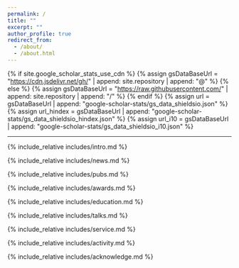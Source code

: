 ```yaml
---
permalink: /
title: ""
excerpt: ""
author_profile: true
redirect_from: 
  - /about/
  - /about.html
---
```


{% if site.google_scholar_stats_use_cdn %}
{% assign gsDataBaseUrl = "https://cdn.jsdelivr.net/gh/" | append: site.repository | append: "@" %}
{% else %}
{% assign gsDataBaseUrl = "https://raw.githubusercontent.com/" | append: site.repository | append: "/" %}
{% endif %}
{% assign url = gsDataBaseUrl | append: "google-scholar-stats/gs_data_shieldsio.json" %}
{% assign url_hindex = gsDataBaseUrl | append: "google-scholar-stats/gs_data_shieldsio_hindex.json" %}
{% assign url_i10 = gsDataBaseUrl | append: "google-scholar-stats/gs_data_shieldsio_i10.json" %}

---

<span class='anchor' id='about-me'></span>
{% include_relative includes/intro.md %}


<!-- <span class='anchor' id='news'></span> -->
{% include_relative includes/news.md %}


<!-- <span class='anchor' id='pubs'></span> -->
{% include_relative includes/pubs.md %}



<!-- <span class='anchor' id='awards'></span> -->
{% include_relative includes/awards.md %}


<!-- <span class='anchor' id='education'></span> -->
{% include_relative includes/education.md %}


<!-- <span class='anchor' id='talks'></span> -->
{% include_relative includes/talks.md %}


<!-- <span class='anchor' id='service'></span> -->
{% include_relative includes/service.md %}


<!-- <span class='anchor' id='activity'></span> -->
{% include_relative includes/activity.md %}


<!-- <span class='anchor' id='acknowledge'></span> -->
{% include_relative includes/acknowledge.md %}





